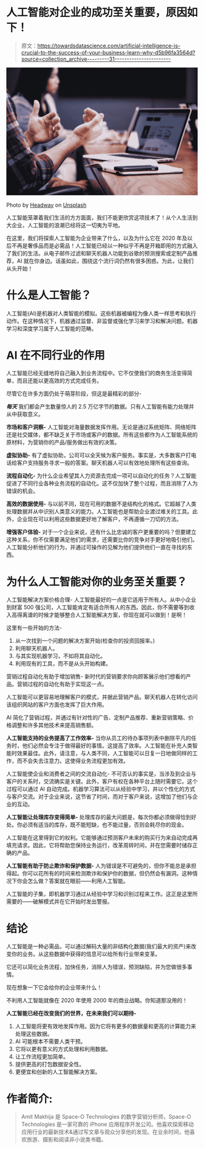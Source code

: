 # 人工智能对企业的成功至关重要，原因如下！

> 原文：<https://towardsdatascience.com/artificial-intelligence-is-crucial-to-the-success-of-your-business-learn-why-d5b96fa3564d?source=collection_archive---------31----------------------->

![](img/5a892877857e58dd4f7eae579de6512a.png)

Photo by [Headway](https://unsplash.com/@headwayio?utm_source=medium&utm_medium=referral) on [Unsplash](https://unsplash.com?utm_source=medium&utm_medium=referral)

人工智能笼罩着我们生活的方方面面，我们不能更欣赏这项技术了！从个人生活到大企业，人工智能的浪潮已经将这一切夷为平地。

在这里，我们将探索人工智能为企业带来了什么，以及为什么它在 2020 年及以后不再是奢侈品而是必需品！人工智能已经以一种似乎不再是开箱即用的方式融入了我们的生活。从电子邮件过滤和聊天机器人功能到谷歌的预测搜索或定制产品推荐，AI 就在你身边。话虽如此，围绕这个流行词仍然有很多困惑。为此，让我们从头开始！

# **什么是人工智能？**

人工智能(AI)是机器对人类智能的模拟。这些机器被编程为像人类一样思考和执行动作。在这种情况下，机器通过监督、非监督或强化学习来学习和解决问题。机器学习和深度学习属于人工智能的范畴。

# **AI 在不同行业的作用**

人工智能已经无缝地将自己融入到业务流程中。它不仅使我们的商务生活变得简单，而且还能以更高效的方式完成任务。

尽管它在许多方面仍处于萌芽阶段，但这是最精彩的部分-

***每天*** 我们都会产生数量惊人的 2.5 万亿字节的数据。只有人工智能有能力处理并从中获取意义。

**市场和客户洞察-** 人工智能对海量数据发挥作用。无论是通过系统矩阵、网络矩阵还是社交媒体，都不缺乏关于市场或客户的数据。所有这些都作为人工智能系统的原材料，为营销你的产品/服务做出有效的决策。

**虚拟协助-** 有了虚拟协助，公司可以全天候为客户服务。事实是，大多数客户打电话给客户支持服务寻求一般的答案。聊天机器人可以有效地处理所有这些查询。

**流程自动化-** 为什么企业希望其人力资源去完成一项可以自动化的任务？人工智能促进了不同行业各种业务流程的自动化。这不仅加快了整个过程，而且消除了人为错误的机会。

**高效的数据使用-** 与以前不同，现在可用的数据不是结构化的格式。它超越了人类处理数据并从中识别人类意义的能力。人工智能也是帮助企业渡过难关的工具。此外，企业现在可以利用这些数据更好地了解客户，不再遵循一刀切的方法。

**增强客户体验-** 对于一个企业来说，还有什么比忠诚的客户更重要的吗？但要建立这种关系，你不仅需要满足他们的需求，还需要比你的竞争对手更好地吸引他们。人工智能分析他们的行为，并通过可操作的见解为他们提供他们一直在寻找的东西。

# **为什么人工智能对你的业务至关重要？**

人工智能解决方案价格合理- 人工智能最好的一点是它适用于所有人。从中小企业到财富 500 强公司，人工智能肯定有适合所有人的东西。因此，你不需要等到收入高得离谱的时候才能够整合人工智能解决方案，你现在就可以做到！是啊！

这里有一些开始的方法-

1.  从一次找到一个问题的解决方案开始(检查你的投资回报率。)
2.  利用聊天机器人。
3.  与其实现机器学习，不如将其自动化。
4.  利用现有的工具，而不是从头开始构建。

营销过程自动化有助于增加销售- 新时代的营销要求你向顾客展示他们想看的产品。营销过程的自动化有助于实现这一点。

人工智能可以更容易地理解客户的模式，并据此营销产品。聊天机器人在转化访问该组织网站的客户方面也发挥了巨大作用。

AI 简化了营销过程，并通过有针对性的广告、定制产品推荐、重新营销策略、价格调整和许多其他技术来提高销售额。

**人工智能支持的业务提高了工作效率-** 当你从员工的待办事项列表中删除平凡的任务时，他们必然会专注于做得最好的事情。这提高了效率。人工智能在补充人类智能时效果最佳。此外，请注意，与人类不同，人工智能可以日复一日地做同样的工作，而不会失去注意力。这使得业务流程更加有效。

人工智能使企业和消费者之间的交流自动化- 不可否认的事实是，当涉及到企业与客户的关系时，交流确实是关键。此外，客户有权在各种平台上随时需要它。这个过程可以通过 AI 自动完成。机器学习算法可以从经验中学习，并以个性化的方式与客户交流。对于企业来说，这节省了时间，而对于客户来说，这增加了他们与企业的互动。

**人工智能让处理库存变得简单-** 处理库存的最大问题是，每次你都必须做得恰到好处。你必须有适当的库存，既不能短缺，也不能过量，否则会耗尽你的现金。

人工智能在这里得到它的权利。它能够通过预测客户未来的购买行为来自动完成再填充请求。因此，它将帮助您保持业务运行，改革周转时间，并在您需要时储存正确的产品。

**人工智能有助于防止欺诈和保护数据-** 人为错误是不可避免的，但你不能总是承担得起。你可以花所有的时间来检测欺诈和保护你的数据，但仍然会有漏洞。这种情况下你会怎么做？答案就在眼前——利用人工智能。

人工智能的子集，即机器学习通过从经验中学习和识别过程来工作。这正是这里所需要的——破解模式并在它开始时发出警报。

# **结论**

人工智能是一种必需品，可以通过解码大量的非结构化数据(我们最大的资产)来改变你的业务。从这些数据中获得的信息可以给所有行业带来变革。

它还可以简化业务流程，加快任务，消除人为错误，预测缺陷，并为您做很多事情。

现在想象一下它会给你的企业带来什么！

不利用人工智能就像在 2020 年使用 2000 年的商业战略。你知道那没用的！

**人工智能已经在改变我们的世界，在未来我们可以期待-**

1.  人工智能将更有效地发挥作用。因为它将有更多的数据量和更高的计算能力来处理这些数据。
2.  AI 可能根本不需要人类干预。
3.  它将以更有意义的方式处理和利用数据。
4.  让工作流程更加简单。
5.  提供更高的打包数据安全性。
6.  更便宜和创新的人工智能解决方案。

# 作者简介:

> Amit Makhija 是 Space-O Technologies 的数字营销分析师，Space-O Technologies 是一家可靠的 iPhone 应用程序开发公司。他喜欢探索移动应用行业的最新技术&通过写文章与观众分享他的发现。在业余时间，他喜欢旅游、摄影和阅读非小说类书籍。
